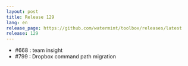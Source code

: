 ```yaml
---
layout: post
title: Release 129
lang: en
release_page: https://github.com/watermint/toolbox/releases/latest
release: 129
---
```


* #668 : team insight
* #799 : Dropbox command path migration
